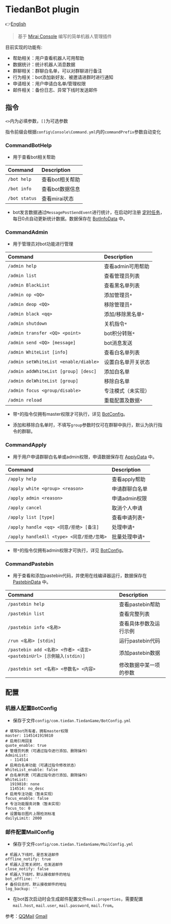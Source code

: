 # TiedanBot plugin

👉[English](README.md)

> 基于 [Mirai Console](https://github.com/mamoe/mirai) 编写的简单机器人管理插件

目前实现的功能有:

* 帮助相关：用户查看机器人可用帮助
* 数据统计：统计机器人消息数据
* 群聊相关：群聊白名单，可以对群聊进行备注
* 行为相关：bot添加新好友、被邀请进群时进行通知
* 申请相关：用户申请白名单/管理权限
* 邮件相关：备份日志、异常下线时发送邮件

## 指令

`<>`内为必填参数，`[]`为可选参数

指令前缀会根据`config\Console\Command.yml`内的`commandPrefix`参数自动变化

### CommandBotHelp

- 用于查看bot相关帮助

| Command       | Description |
|:--------------|:------------|
| `/bot help`   | 查看bot相关帮助   |
| `/bot info`   | 查看bot数据信息   |
| `/bot status` | 查看mirai状态   |

- bot发言数据通过`MessagePostSendEvent`进行统计，在启动时注册 [定时任务](src/main/kotlin/timer/AutoUpdateDailyData.kt)，每日0点自动更新统计数据。数据保存在 [BotInfoData](src/main/kotlin/plugindata/BotInfoData.kt) 中。

### CommandAdmin

- 用于管理员对bot功能进行管理

| Command                               | Description |
|:--------------------------------------|:------------|
| `/admin help`                         | 查看admin可用帮助 |
| `/admin list`                         | 查看管理员列表     |
| `/admin BlackList`                    | 查看黑名单列表     |
| `/admin op <QQ>`                      | 添加管理员`*`    |
| `/admin deop <QQ>`                    | 移除管理员`*`    |
| `/admin black <qq>`                   | 添加/移除黑名单`*` |
| `/admin shutdown`                     | 关机指令`*`     |
| `/admin transfer <QQ> <point>`        | bot积分转账`*`  |
| `/admin send <QQ> [message]`          | bot消息发送     |
| `/admin WhiteList [info]`             | 查看白名单列表     |
| `/admin setWhiteList <enable/diable>` | 设置白名单开关状态   |
| `/admin addWhiteList [group] [desc]`  | 添加白名单       |
| `/admin delWhiteList [group]`         | 移除白名单       |
| `/admin focus <group/disable>`        | 专注模式（未实现）   |
| `/admin reload`                       | 重载配置及数据`*`  |

- 带`*`的指令仅拥有master权限才可执行，详见 [BotConfig](#机器人配置BotConfig)。

- 添加和移除白名单时，不填写`group`参数时仅可在群聊中执行，默认为执行指令的群聊。

### CommandApply

- 用于用户申请群聊白名单或admin权限，申请数据保存在 [ApplyData](src/main/kotlin/plugindata/ApplyData.kt) 中。

| Command                              | Description |
|:-------------------------------------|:------------|
| `/apply help`                        | 查看apply帮助   |
| `/apply white <group> <reason>`      | 申请群聊白名单     |
| `/apply admin <reason>`              | 申请admin权限   |
| `/apply cancel`                      | 取消个人申请      |
| `/apply list [type]`                 | 查看申请列表`*`   |
| `/apply handle <qq> <同意/拒绝> [备注]`    | 处理申请`*`     |
| `/apply handleAll <type> <同意/拒绝/忽略>` | 批量处理申请`*`   |

- 带`*`的指令仅拥有admin权限才可执行，详见 [BotConfig](#机器人配置BotConfig)。

### CommandPastebin

- 用于查看和添加pastebin代码，并使用在线编译器运行，数据保存在 [PastebinData](src/main/kotlin/plugindata/PastebinData.kt) 中。

| Command                                                    | Description  |
|:-----------------------------------------------------------|:-------------|
| `/pastebin help`                                           | 查看pastebin帮助 |
| `/pastebin list`                                           | 查看完整列表       |
| `/pastebin info <名称>`                                      | 查看具体参数及运行示例  |
| `/run <名称> [stdin]`                                        | 运行pastebin代码 |
| `/pastebin add <名称> <作者> <语言> <pastebinUrl> [示例输入(stdin)]` | 添加pastebin数据 |
| `/pastebin set <名称> <参数名> <内容>`                            | 修改数据中某一项的参数  |

## 配置

### 机器人配置BotConfig

- 保存于文件`config/com.tiedan.TiedanGame/BotConfig.yml`

```text
# 填写bot所有者，拥有master权限
master: 1145141919810
# 启用引用回复
quote_enable: true
# 管理员列表（可通过指令进行添加、删除操作）
AdminList:
  - 114514
# 启用白名单功能（可通过指令修改状态）
WhiteList_enable: false
# 白名单列表（可通过指令进行添加、删除操作）
WhiteList:
  1919810: none
  114514: no_desc
# 启用专注功能（暂未实现）
focus_enable: false
# 专注功能服务对象（暂未实现）
focus_to: 0
# 设置每日图片上限检测标准
dailyLimit: 2000
```

### 邮件配置MailConfig

- 保存于文件`config/com.tiedan.TiedanGame/MailConfig.yml`

```text
# 机器人下线时，是否发送邮件
offline_notify: true
# 机器人正常关闭时，也发送邮件
close_notify: false
# 机器人下线时，默认接收邮件的地址
bot_offline: ''
# 备份日志时，默认接收邮件的地址
log_backup: ''
```

- 在bot首次启动时会生成邮件配置文件`mail.properties`，需要配置 `mail.host`, `mail.user`, `mail.password`, `mail.from`。

参考：[QQMail](https://service.mail.qq.com/detail/0/427) [Gmail](https://support.google.com/mail/answer/7126229)
